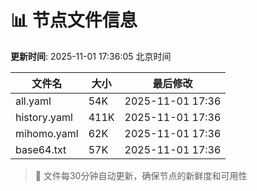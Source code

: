 # 📊 节点文件信息

**更新时间**: 2025-11-01 17:36:05 北京时间

| 文件名 | 大小 | 最后修改 |
|--------|------|----------|
| all.yaml | 54K | 2025-11-01 17:36 |
| history.yaml | 411K | 2025-11-01 17:36 |
| mihomo.yaml | 62K | 2025-11-01 17:36 |
| base64.txt | 57K | 2025-11-01 17:36 |

> 🔄 文件每30分钟自动更新，确保节点的新鲜度和可用性
